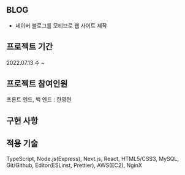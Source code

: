 ## BLOG
- 네이버 블로그를 모티브로 웹 사이트 제작

## 프로젝트 기간
2022.07.13.수 ~

## 프로젝트 참여인원
프론트 엔드, 백 엔드 : 한영현

## 구현 사항

## 적용 기술
TypeScript, Node.js(Express), Next.js, React, HTML5/CSS3, MySQL, Git/Github, Editor(ESLinst, Prettier), AWS(EC2), NginX
